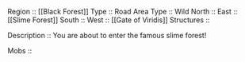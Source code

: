 Region :: [[Black Forest]]
Type :: Road
Area Type :: Wild
North :: 
East :: [[Slime Forest]]
South :: 
West :: [[Gate of Viridis]] 
Structures ::

Description :: You are about to enter the famous slime forest!

Mobs :: 